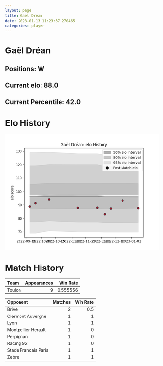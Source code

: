 ```yaml
---  
layout: page  
title: Gaël Dréan  
date: 2023-01-13 11:23:37.270465  
categories: player  
---
```

# Gaël Dréan

## Positions: W

## Current elo: 88.0

## Current Percentile: 42.0

# Elo History


![elo history](history_GaëlDréan.png)
# Match History


| Team   |   Appearances |   Win Rate |
|:-------|--------------:|-----------:|
| Toulon |             9 |   0.555556 |

| Opponent             |   Matches |   Win Rate |
|:---------------------|----------:|-----------:|
| Brive                |         2 |        0.5 |
| Clermont Auvergne    |         1 |        1   |
| Lyon                 |         1 |        1   |
| Montpellier Herault  |         1 |        0   |
| Perpignan            |         1 |        0   |
| Racing 92            |         1 |        0   |
| Stade Francais Paris |         1 |        1   |
| Zebre                |         1 |        1   |